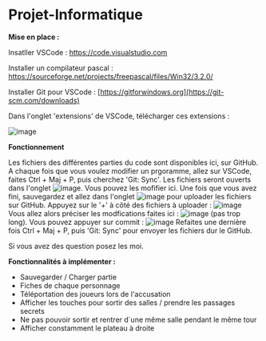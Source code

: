 # Projet-Informatique

**Mise en place :**

Insatller VSCode : https://code.visualstudio.com

Installer un compilateur pascal : https://sourceforge.net/projects/freepascal/files/Win32/3.2.0/

Installer Git pour VSCode : [https://gitforwindows.org](https://git-scm.com/downloads)

Dans l'onglet 'extensions' de VSCode, télécharger ces extensions : 

![image](https://github.com/dylaninsa/Projet-Informatique/assets/146228702/900c5a5e-630f-4289-a149-1f06857cf6bb)

**Fonctionnement**

Les fichiers des différentes parties du code sont disponibles ici, sur GitHub. A chaque fois que vous voulez modifier un prgoramme, allez sur VSCode, faites Ctrl + Maj + P, puis cherchez 'Git: Sync'.
Les fichiers seront ouverts dans l'onglet ![image](https://github.com/dylaninsa/Projet-Informatique/assets/146228702/d98df1b5-9dd6-4b65-afc7-0a3d02603056). Vous pouvez les mofifier ici. 
Une fois que vous avez fini, sauvegardez et allez dans l'onglet ![image](https://github.com/dylaninsa/Projet-Informatique/assets/146228702/7cba8d6b-9433-4be8-8948-cf8948d46423) pour uploader les fichiers sur GitHub.
Appuyez sur le '+' à côté des fichiers à uploader : 
![image](https://github.com/dylaninsa/Projet-Informatique/assets/146228702/8964f2c3-d484-44be-800c-675f9e63ae8c)
Vous allez alors préciser les modfications faites ici : 
![image](https://github.com/dylaninsa/Projet-Informatique/assets/146228702/44271ecd-11ab-468f-80c2-4d96f3f2dcd0) (pas trop long).
Vous pouvez appuyer sur commit : 
![image](https://github.com/dylaninsa/Projet-Informatique/assets/146228702/7ea0054e-cdda-4bf4-94f5-16fb4ab11285)
Refaites une dernière fois Ctrl + Maj + P, puis 'Git: Sync' pour envoyer les fichiers dur le GitHub.

Si vous avez des question posez les moi.

**Fonctionnalités à implémenter :**

- Sauvegarder / Charger partie
- Fiches de chaque personnage
- Téléportation des joueurs lors de l'accusation
- Afficher les touches pour sortir des salles / prendre les passages secrets
- Ne pas pouvoir sortir et rentrer d´une même salle pendant le même tour 
- Afficher constamment le plateau à droite
